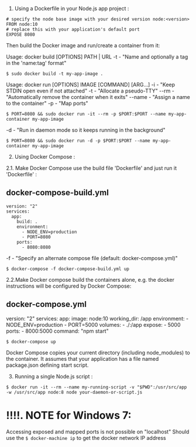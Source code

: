 1. Using a Dockerfile in your Node.js app project :

```
# specify the node base image with your desired version node:<version>
FROM node:10
# replace this with your application's default port
EXPOSE 8080
```

Then build the Docker image and run/create a container from it:

Usage:  docker build [OPTIONS] PATH | URL
-t      - "Name and optionally a tag in the 'name:tag' format"
```
$ sudo docker build -t my-app-image .
```

Usage:  docker run [OPTIONS] IMAGE [COMMAND] [ARG...]
-i      - "Keep STDIN open even if not attached"
-t      - "Allocate a pseudo-TTY"
--rm    - "Automatically remove the container when it exits"
--name  - "Assign a name to the container"
-p      - "Map ports"
```
$ PORT=8080 && sudo docker run -it --rm -p $PORT:$PORT --name my-app-container my-app-image
```

-d      - "Run in daemon mode so it keeps running in the background"
```
$ PORT=8080 && sudo docker run -d -p $PORT:$PORT --name my-app-container my-app-image
```

2. Using Docker Compose :

2.1. Make Docker Compose use the build file 'Dockerfile' and just run it 
'Dockerfile' :

docker-compose-build.yml
------------------------
```
version: "2"
services:
  app:
    build: .
    environment:
      - NODE_ENV=production
      - PORT=8080
    ports:
      - 8080:8080
```

-f   - "Specify an alternate compose file (default: docker-compose.yml)"
```
$ docker-compose -f docker-compose-build.yml up
```

2.2.Make Docker compose build the containers alone, e.g. the docker instructions will be configured by Docker Compose:

docker-compose.yml
------------------------
version: "2"
services:
  app:
    image: node:10
    working_dir: /app
    environment:
      - NODE_ENV=production
      - PORT=5000
    volumes:
      - ./:/app
    expose:
      - 5000
    ports:
      - 8000:5000
    command: "npm start"


```
$ docker-compose up
```

Docker Compose copies your current directory (including node_modules) to the container. It assumes that your application has a file named package.json defining start script.

3. Running a single Node.js script :

```
$ docker run -it --rm --name my-running-script -v "$PWD":/usr/src/app -w /usr/src/app node:8 node your-daemon-or-script.js
```


# !!!!. NOTE for Windows 7:
Accessing exposed and mapped ports is not possible on "localhost"
Should use the ```$ docker-machine ip``` to get the docker network IP address